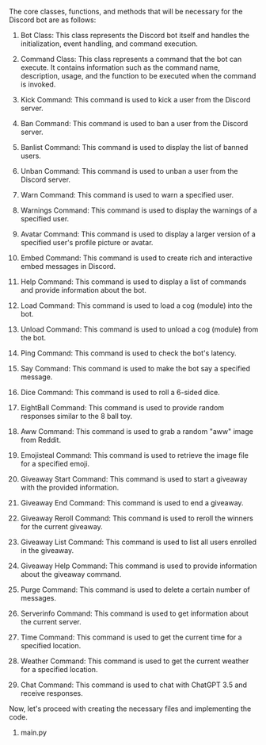 The core classes, functions, and methods that will be necessary for the Discord bot are as follows:

1. Bot Class: This class represents the Discord bot itself and handles the initialization, event handling, and command execution.

2. Command Class: This class represents a command that the bot can execute. It contains information such as the command name, description, usage, and the function to be executed when the command is invoked.

3. Kick Command: This command is used to kick a user from the Discord server.

4. Ban Command: This command is used to ban a user from the Discord server.

5. Banlist Command: This command is used to display the list of banned users.

6. Unban Command: This command is used to unban a user from the Discord server.

7. Warn Command: This command is used to warn a specified user.

8. Warnings Command: This command is used to display the warnings of a specified user.

9. Avatar Command: This command is used to display a larger version of a specified user's profile picture or avatar.

10. Embed Command: This command is used to create rich and interactive embed messages in Discord.

11. Help Command: This command is used to display a list of commands and provide information about the bot.

12. Load Command: This command is used to load a cog (module) into the bot.

13. Unload Command: This command is used to unload a cog (module) from the bot.

14. Ping Command: This command is used to check the bot's latency.

15. Say Command: This command is used to make the bot say a specified message.

16. Dice Command: This command is used to roll a 6-sided dice.

17. EightBall Command: This command is used to provide random responses similar to the 8 ball toy.

18. Aww Command: This command is used to grab a random "aww" image from Reddit.

19. Emojisteal Command: This command is used to retrieve the image file for a specified emoji.

20. Giveaway Start Command: This command is used to start a giveaway with the provided information.

21. Giveaway End Command: This command is used to end a giveaway.

22. Giveaway Reroll Command: This command is used to reroll the winners for the current giveaway.

23. Giveaway List Command: This command is used to list all users enrolled in the giveaway.

24. Giveaway Help Command: This command is used to provide information about the giveaway command.

25. Purge Command: This command is used to delete a certain number of messages.

26. Serverinfo Command: This command is used to get information about the current server.

27. Time Command: This command is used to get the current time for a specified location.

28. Weather Command: This command is used to get the current weather for a specified location.

29. Chat Command: This command is used to chat with ChatGPT 3.5 and receive responses.

Now, let's proceed with creating the necessary files and implementing the code.

1. main.py

